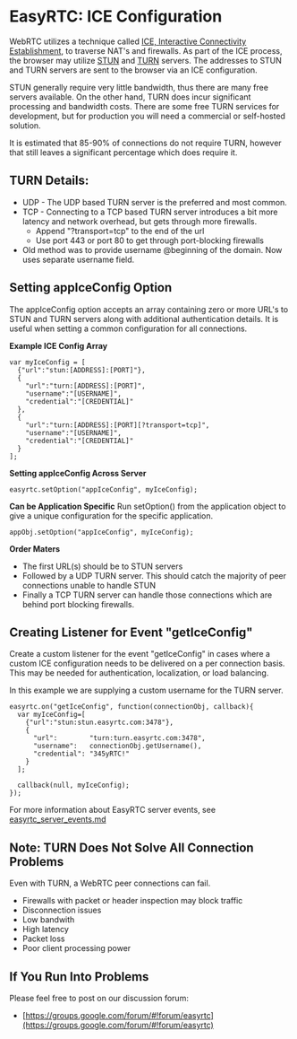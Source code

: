 EasyRTC: ICE Configuration
==========================

WebRTC utilizes a technique called [ICE, Interactive Connectivity Establishment](http://en.wikipedia.org/wiki/Interactive_Connectivity_Establishment), to traverse NAT's and firewalls. As part of the ICE process, the browser may utilize [STUN](http://en.wikipedia.org/wiki/STUN) and [TURN](http://en.wikipedia.org/wiki/Traversal_Using_Relays_around_NAT) servers. The addresses to STUN and TURN servers are sent to the browser via an ICE configuration.

STUN generally require very little bandwidth, thus there are many free servers available. On the other hand, TURN does incur significant processing and bandwidth costs. There are some free TURN services for development, but for production you will need a commercial or self-hosted solution.

It is estimated that 85-90% of connections do not require TURN, however that still leaves a significant percentage which does require it.


TURN Details:
-------------

 - UDP - The UDP based TURN server is the preferred and most common.
 - TCP - Connecting to a TCP based TURN server introduces a bit more latency and network overhead, but gets through more firewalls.
   - Append "?transport=tcp" to the end of the url
   - Use port 443 or port 80 to get through port-blocking firewalls
 - Old method was to provide username @beginning of the domain. Now uses separate username field.


Setting appIceConfig Option
---------------------------

The appIceConfig option accepts an array containing zero or more URL's to STUN and TURN servers along with additional authentication details. It is useful when setting a common configuration for all connections. 

**Example ICE Config Array**


    var myIceConfig = [
      {"url":"stun:[ADDRESS]:[PORT]"},
      {
        "url":"turn:[ADDRESS]:[PORT]",
        "username":"[USERNAME]",
        "credential":"[CREDENTIAL]"
      },
      {
        "url":"turn:[ADDRESS]:[PORT][?transport=tcp]",
        "username":"[USERNAME]",
        "credential":"[CREDENTIAL]"
      }
    ];



**Setting appIceConfig Across Server**

    easyrtc.setOption("appIceConfig", myIceConfig);


**Can be Application Specific**
Run setOption() from the application object to give a unique configuration for the specific application.

    appObj.setOption("appIceConfig", myIceConfig);


**Order Maters**
 - The first URL(s) should be to STUN servers
 - Followed by a UDP TURN server. This should catch the majority of peer connections unable to handle STUN
 - Finally a TCP TURN server can handle those connections which are behind port blocking firewalls.


Creating Listener for Event "getIceConfig"
------------------------------------------

Create a custom listener for the event "getIceConfig" in cases where a custom ICE configuration needs to be delivered on a per connection basis. This may be needed for authentication, localization, or load balancing.

In this example we are supplying a custom username for the TURN server.

    easyrtc.on("getIceConfig", function(connectionObj, callback){
      var myIceConfig=[
        {"url":"stun:stun.easyrtc.com:3478"},
        {
          "url":        "turn:turn.easyrtc.com:3478",
          "username":   connectionObj.getUsername(),
          "credential": "345yRTC!"
        }
      ];
    
      callback(null, myIceConfig);
    });

For more information about EasyRTC server events, see [easyrtc_server_events.md](easyrtc_server_events.md)


Note: TURN Does Not Solve All Connection Problems
-------------------------------------------------

Even with TURN, a WebRTC peer connections can fail.

 - Firewalls with packet or header inspection may block traffic
 - Disconnection issues
 - Low bandwith
 - High latency
 - Packet loss
 - Poor client processing power


If You Run Into Problems
------------------------
Please feel free to post on our discussion forum:

 * [https://groups.google.com/forum/#!forum/easyrtc](https://groups.google.com/forum/#!forum/easyrtc)
